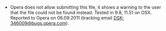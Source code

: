 - Opera does not allow submitting this file, it shows a warning to the
  user that the file could not be found instead. Tested in 9.8, 11.51 on OSX.
  Reported to Opera on 08.09.2011 (tracking email DSK-346009@bugs.opera.com).
